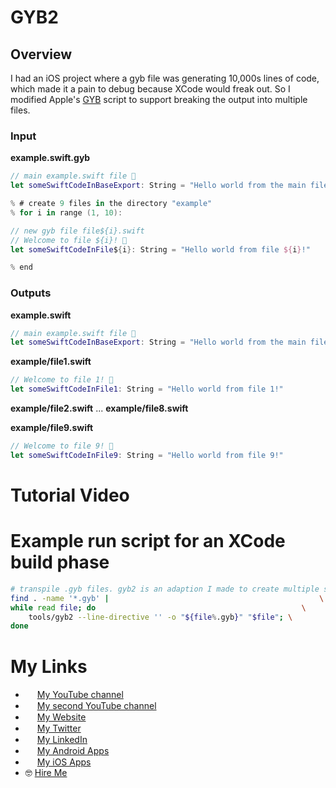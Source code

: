 # GYB2

## Overview

I had an iOS project where a gyb file was generating 10,000s lines of code, which made it a pain to debug because XCode would freak out. So I modified Apple's [GYB](https://github.com/apple/swift/blob/master/utils/gyb.py) script to support breaking the output into multiple files.

### Input

**example.swift.gyb**

```swift
// main example.swift file 🎉
let someSwiftCodeInBaseExport: String = "Hello world from the main file!"

% # create 9 files in the directory "example"
% for i in range (1, 10):

// new gyb file file${i}.swift
// Welcome to file ${i}! 🎊
let someSwiftCodeInFile${i}: String = "Hello world from file ${i}!"

% end
```

### Outputs

**example.swift**

```swift
// main example.swift file 🎉
let someSwiftCodeInBaseExport: String = "Hello world from the main file!"
```

**example/file1.swift**

```swift
// Welcome to file 1! 🎊
let someSwiftCodeInFile1: String = "Hello world from file 1!"
```

**example/file2.swift** ... **example/file8.swift**

**example/file9.swift**

```swift
// Welcome to file 9! 🎊
let someSwiftCodeInFile9: String = "Hello world from file 9!"
```


# Tutorial Video



# Example run script for an XCode build phase

```sh
# transpile .gyb files. gyb2 is an adaption I made to create multiple swift files from one gyb
find . -name '*.gyb' |                                               \
while read file; do                                              \
    tools/gyb2 --line-directive '' -o "${file%.gyb}" "$file"; \
done
```

# My Links

* <img src="https://cdnjs.cloudflare.com/ajax/libs/webicons/2.0.0/webicons/webicon-youtube-s.png" width="15"> [My YouTube channel](https://www.youtube.com/channel/UCje9o1NPdBs0vhPp7AEgWvg)
* <img src="https://cdnjs.cloudflare.com/ajax/libs/webicons/2.0.0/webicons/webicon-youtube-s.png" width="15"> [My second YouTube channel](https://www.youtube.com/channel/UC5aSLB42ZZIDtQXrZgnS1iA)
* <img src="https://www.joehinkle.io/favicon192x192.png" width="15"> [My Website](https://www.joehinkle.io/)
* <img src="https://cdnjs.cloudflare.com/ajax/libs/webicons/2.0.0/webicons/webicon-twitter-s.png" width="15"> [My Twitter](https://twitter.com/joehink95)
* <img src="https://cdnjs.cloudflare.com/ajax/libs/webicons/2.0.0/webicons/webicon-linkedin-s.png" width="15"> [My LinkedIn](https://www.linkedin.com/in/joehinkle11/)
* <img src="https://cdnjs.cloudflare.com/ajax/libs/webicons/2.0.0/webicons/webicon-android-s.png" width="15"> [My Android Apps](https://play.google.com/store/apps/dev?id=6380399300644608862)
* <img src="https://cdnjs.cloudflare.com/ajax/libs/webicons/2.0.0/webicons/webicon-apple-s.png" width="15"> [My iOS Apps](https://apps.apple.com/us/developer/joseph-hinkle/id916334630)
* 🤓 [Hire Me](https://www.joehinkle.io/services)
